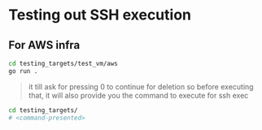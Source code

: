 # Testing out SSH execution

## For AWS infra

```bash
cd testing_targets/test_vm/aws
go run .
```

> it till ask for pressing 0 to continue for deletion
> so before executing that, it will also provide you the command to execute for ssh exec

```bash
cd testing_targets/
# <command-presented>
```